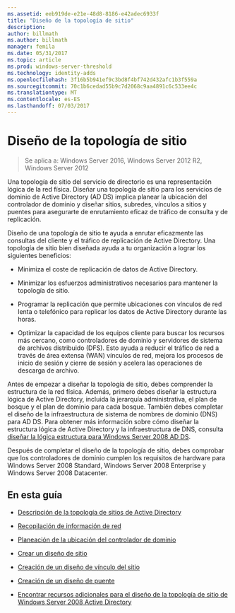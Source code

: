 ```yaml
---
ms.assetid: eeb919de-e21e-48d8-8186-e42adec6933f
title: "Diseño de la topología de sitio"
description: 
author: billmath
ms.author: billmath
manager: femila
ms.date: 05/31/2017
ms.topic: article
ms.prod: windows-server-threshold
ms.technology: identity-adds
ms.openlocfilehash: 3f16b5b941ef9c3bd8f4bf742d432afc1b3f559a
ms.sourcegitcommit: 70c1b6cedad55b9c7d2068c9aa4891c6c533ee4c
ms.translationtype: MT
ms.contentlocale: es-ES
ms.lasthandoff: 07/03/2017
---
```

# <a name="designing-the-site-topology"></a>Diseño de la topología de sitio

>Se aplica a: Windows Server 2016, Windows Server 2012 R2, Windows Server 2012

Una topología de sitio del servicio de directorio es una representación lógica de la red física. Diseñar una topología de sitio para los servicios de dominio de Active Directory (AD DS) implica planear la ubicación del controlador de dominio y diseñar sitios, subredes, vínculos a sitios y puentes para asegurarte de enrutamiento eficaz de tráfico de consulta y de replicación.  
  
Diseño de una topología de sitio te ayuda a enrutar eficazmente las consultas del cliente y el tráfico de replicación de Active Directory. Una topología de sitio bien diseñada ayuda a tu organización a lograr los siguientes beneficios:  
  
-   Minimiza el coste de replicación de datos de Active Directory.  
  
-   Minimizar los esfuerzos administrativos necesarios para mantener la topología de sitio.  
  
-   Programar la replicación que permite ubicaciones con vínculos de red lenta o telefónico para replicar los datos de Active Directory durante las horas.  
  
-   Optimizar la capacidad de los equipos cliente para buscar los recursos más cercano, como controladores de dominio y servidores de sistema de archivos distribuido (DFS). Esto ayuda a reducir el tráfico de red a través de área extensa (WAN) vínculos de red, mejora los procesos de inicio de sesión y cierre de sesión y acelera las operaciones de descarga de archivo.  
  
Antes de empezar a diseñar la topología de sitio, debes comprender la estructura de la red física. Además, primero debes diseñar la estructura lógica de Active Directory, incluida la jerarquía administrativa, el plan de bosque y el plan de dominio para cada bosque. También debes completar el diseño de la infraestructura de sistema de nombres de dominio (DNS) para AD DS. Para obtener más información sobre cómo diseñar la estructura lógica de Active Directory y la infraestructura de DNS, consulta [diseñar la lógica estructura para Windows Server 2008 AD DS](https://technet.microsoft.com/library/cc770806.aspx).  
  
Después de completar el diseño de la topología de sitio, debes comprobar que los controladores de dominio cumplen los requisitos de hardware para Windows Server 2008 Standard, Windows Server 2008 Enterprise y Windows Server 2008 Datacenter.  
  
## <a name="in-this-guide"></a>En esta guía  
  
-   [Descripción de la topología de sitios de Active Directory](../../ad-ds/plan/Understanding-Active-Directory-Site-Topology.md)  
  
-   [Recopilación de información de red](../../ad-ds/plan/Collecting-Network-Information.md)  
  
-   [Planeación de la ubicación del controlador de dominio](../../ad-ds/plan/Planning-Domain-Controller-Placement.md)  
  
-   [Crear un diseño de sitio](../../ad-ds/plan/Creating-a-Site-Design.md)  
  
-   [Creación de un diseño de vínculo del sitio](../../ad-ds/plan/Creating-a-Site-Link-Design.md)  
  
-   [Creación de un diseño de puente](../../ad-ds/plan/Creating-a-Site-Link-Bridge-Design.md)  
  
-   [Encontrar recursos adicionales para el diseño de la topología de sitio de Windows Server 2008 Active Directory](../../ad-ds/plan/Finding-Additional-Resources-for-Windows-Server-2008-Active-Directory-Site-Topology-Design.md)  
  


